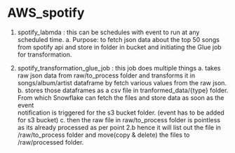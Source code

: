 # AWS_spotify

1. spotify_labmda : this can be schedules with event to run at any scheduled time.
   a. Purpose: to fetch json data about the top 50 songs from spotify api and store in folder in bucket and initiating the Glue job for transformation.

2. spotify_transformation_glue_job : this job does multiple things
   a. takes raw json data from raw/to_process folder and transforms it in songs/album/artist dataframe by fetch various values from the raw json.
   b. stores those dataframes as a csv file in tranformed_data/{type} folder. From which Snowflake can fetch the files and store data as soon as the event         
      notification is triggered for the s3 bucket folder. (event has to be added for s3 bucket)
   c. then the raw file in raw/to_process folder is pointless as its already processed as per point 2.b hence it will list out the file in /raw/to_process folder and move(copy & delete) the files to /raw/processed folder.
   
